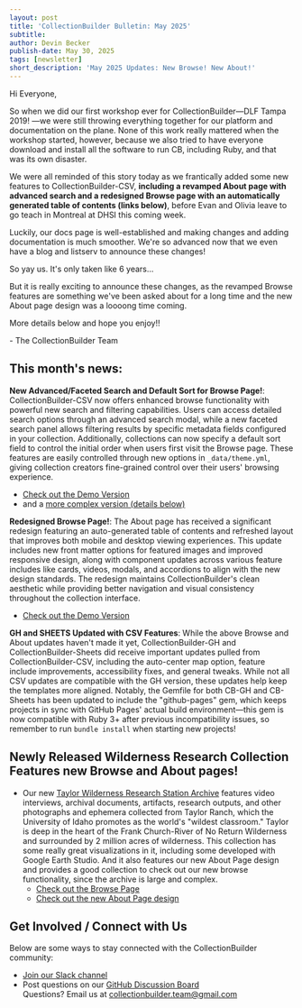 ```yaml
---
layout: post
title: 'CollectionBuilder Bulletin: May 2025'
subtitle:
author: Devin Becker
publish-date: May 30, 2025
tags: [newsletter]
short_description: 'May 2025 Updates: New Browse! New About!'
---
```

Hi Everyone, 

So when we did our first workshop ever for CollectionBuilder—DLF Tampa 2019! —we were still throwing everything together for our platform and documentation on the plane. None of this work really mattered when the workshop started, however, because we also tried to have everyone download and install all the software to run CB, including Ruby, and that was its own disaster. 

We were all reminded of this story today as we frantically added some new features to CollectionBuilder-CSV, **including a revamped About page with advanced search and a redesigned Browse page with an automatically generated table of contents (links below)**, before Evan and Olivia leave to go teach in Montreal at DHSI this coming week. 

Luckily, our docs page is well-established and making changes and adding documentation is much smoother. We're so advanced now that we even have a blog and listserv to announce these changes! 

So yay us. It's only taken like 6 years... 

But it is really exciting to announce these changes, as the revamped Browse features are something we've been asked about for a long time and the new About page design was a loooong time coming. 

More details below and hope you enjoy!!

\- The CollectionBuilder Team


## This month's news:

**New Advanced/Faceted Search and Default Sort for Browse Page!**: CollectionBuilder-CSV now offers enhanced browse functionality with powerful new search and filtering capabilities. Users can access detailed search options through an advanced search modal, while a new faceted search panel allows filtering results by specific metadata fields configured in your collection. Additionally, collections can now specify a default sort field to control the initial order when users first visit the Browse page. These features are easily controlled through new options in `_data/theme.yml`, giving collection creators fine-grained control over their users' browsing experience. 
- [Check out the Demo Version](https://compound-1lqv.onrender.com/browse.html)
- and a [more complex version (details below)](https://www.lib.uidaho.edu/digital/taylor-archive/browse.html) 


**Redesigned Browse Page!**: The About page has received a significant redesign featuring an auto-generated table of contents and refreshed layout that improves both mobile and desktop viewing experiences. This update includes new front matter options for featured images and improved responsive design, along with component updates across various feature includes like cards, videos, modals, and accordions to align with the new design standards. The redesign maintains CollectionBuilder's clean aesthetic while providing better navigation and visual consistency throughout the collection interface.
- [Check out the Demo Version](https://compound-1lqv.onrender.com/about.html)

**GH and SHEETS Updated with CSV Features**: While the above Browse and About updates haven't made it yet, CollectionBuilder-GH and CollectionBuilder-Sheets did receive important updates pulled from CollectionBuilder-CSV, including the auto-center map option, feature include improvements, accessibility fixes, and general tweaks. While not all CSV updates are compatible with the GH version, these updates help keep the templates more aligned. Notably, the Gemfile for both CB-GH and CB-Sheets has been updated to include the "github-pages" gem, which keeps projects in sync with GitHub Pages' actual build environment—this gem is now compatible with Ruby 3+ after previous incompatibility issues, so remember to run `bundle install` when starting new projects!


## Newly Released Wilderness Research Collection Features new Browse and About pages!

- Our new [Taylor Wilderness Research Station Archive](https://www.lib.uidaho.edu/digital/taylor-archive/) features video interviews, archival documents, artifacts, research outputs, and other photographs and ephemera collected from Taylor Ranch, which the University of Idaho promotes as the world's "wildest classroom." Taylor is deep in the heart of the Frank Church-River of No Return Wilderness and surrounded by 2 million acres of wilderness. This collection has some really great visualizations in it, including some developed with Google Earth Studio. And it also features our new About Page design and provides a good collection to check out our new browse functionality, since the archive is large and complex. 
   - [Check out the Browse Page](https://www.lib.uidaho.edu/digital/taylor-archive/browse.html)
   - [Check out the new About Page design](https://www.lib.uidaho.edu/digital/taylor-archive/about.html)




## **Get Involved / Connect with Us**

Below are some ways to stay connected with the CollectionBuilder community:  
* [Join our Slack channel](https://forms.gle/GVb7STSWyq2tto3NA)  
* Post questions on our [GitHub Discussion Board](https://github.com/orgs/CollectionBuilder/discussions)  
Questions? Email us at [collectionbuilder.team@gmail.com](mailto:collectionbuilder.team@gmail.com)   

